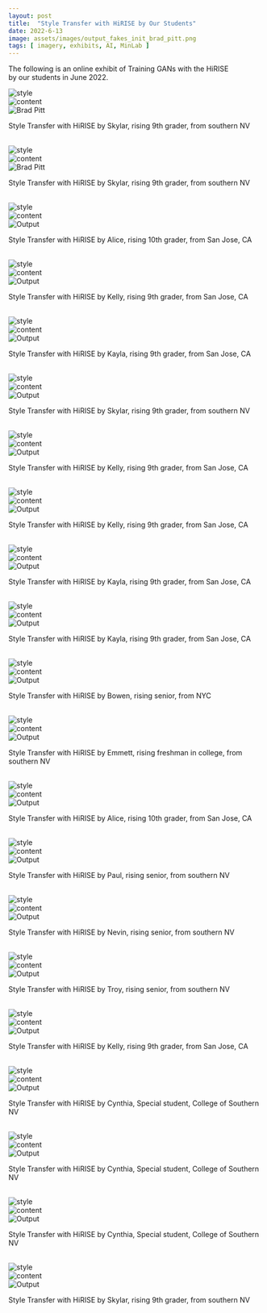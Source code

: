 ```yaml
---
layout: post
title:  "Style Transfer with HiRISE by Our Students"
date: 2022-6-13
image: assets/images/output_fakes_init_brad_pitt.png
tags: [ imagery, exhibits, AI, MinLab ]
---
```


The following is an online exhibit of Training GANs with the HiRISE  
by our students in June 2022.
<br>
<div class="row">
    <div class="col-md-4">
        <div><img src="/assets/images/fakes_init.png" class="img-fluid" alt="style" /></div>
    </div>
    <div class="col-md-4">
        <div><img src="/assets/images/brad_pitt.jpg" class="img-fluid" alt="content"></div>
    </div>
    <div class="col-md-4">
        <div><img src="/assets/images/output_fakes_init_brad_pitt.png" class="img-fluid" alt="Brad Pitt" /></div>
        <p>Style Transfer with HiRISE by Skylar, rising 9th grader, from southern NV</p>
        <br>
    </div>
    <div class="col-md-4">
        <div><img src="/assets/images/collage.jpg" class="img-fluid" alt="style" /></div>
    </div>
    <div class="col-md-4">
        <div><img src="/assets/images/brad_pitt.jpg" class="img-fluid" alt="content" /></div>
    </div>
    <div class="col-md-4">
        <div><img src="/assets/images/output_collage_brad_pitt.jpg" class="img-fluid" alt="Brad Pitt" /></div>
        <p>Style Transfer with HiRISE by Skylar, rising 9th grader, from southern NV</p>
        <br>
    </div>
    <div class="col-md-4">
        <div><img src="/assets/images/style_a.png" class="img-fluid" alt="style" /></div>
    </div>
    <div class="col-md-4">
        <div><img src="/assets/images/content_a.png" class="img-fluid" alt="content" /></div>
    </div>
    <div class="col-md-4">
        <div><img src="/assets/images/output_a.png" class="img-fluid" alt="Output" /></div>
        <p>Style Transfer with HiRISE by Alice, rising 10th grader, from San Jose, CA</p>
        <br>
    </div>
    <div class="col-md-4">
        <div><img src="/assets/images/kelly_style1.png" class="img-fluid" alt="style" /></div>
    </div>
    <div class="col-md-4">
        <div><img src="/assets/images/kelly_content1.png" class="img-fluid" alt="content" /></div>
    </div>
    <div class="col-md-4">
        <div><img src="/assets/images/kelly_output1.png" class="img-fluid" alt="Output" /></div>
        <p>Style Transfer with HiRISE by Kelly, rising 9th grader, from San Jose, CA</p>
        <br>
    </div>
    <div class="col-md-4">
        <div><img src="/assets/images/kayla_style1.png" class="img-fluid" alt="style" /></div>
    </div>
    <div class="col-md-4">
        <div><img src="/assets/images/kayla_content1.png" class="img-fluid" alt="content" /></div>
    </div>
    <div class="col-md-4">
        <div><img src="/assets/images/kayla_output1.png" class="img-fluid" alt="Output" /></div>
        <p>Style Transfer with HiRISE by Kayla, rising 9th grader, from San Jose, CA</p>
        <br>
    </div>
    <div class="col-md-4">
        <div><img src="/assets/images/skylar_style3.png" class="img-fluid" alt="style" /></div>
    </div>
    <div class="col-md-4">
        <div><img src="/assets/images/skylar_content3.jpg" class="img-fluid" alt="content" /></div>
    </div>
    <div class="col-md-4">
        <div><img src="/assets/images/skylar_output3.png" class="img-fluid" alt="Output" /></div>
        <p>Style Transfer with HiRISE by Skylar, rising 9th grader, from southern NV</p>
        <br>
    </div>
    <div class="col-md-4">
        <div><img src="/assets/images/kelly_style_bunny.png" class="img-fluid" alt="style" /></div>
    </div>
    <div class="col-md-4">
        <div><img src="/assets/images/kelly_content_bunny.png" class="img-fluid" alt="content" /></div>
    </div>
    <div class="col-md-4">
        <div><img src="/assets/images/kelly_output_bunny.png" class="img-fluid" alt="Output" /></div>
        <p>Style Transfer with HiRISE by Kelly, rising 9th grader, from San Jose, CA</p>
        <br>
    </div>
    <div class="col-md-4">
        <div><img src="/assets/images/kelly_style_hirise.png" class="img-fluid" alt="style" /></div>
    </div>
    <div class="col-md-4">
        <div><img src="/assets/images/kelly_content_bunny_hirise.png" class="img-fluid" alt="content" /></div>
    </div>
    <div class="col-md-4">
        <div><img src="/assets/images/kelly_output_bunny_hirise.png" class="img-fluid" alt="Output" /></div>
        <p>Style Transfer with HiRISE by Kelly, rising 9th grader, from San Jose, CA</p>
        <br>
    </div>
    <div class="col-md-4">
        <div><img src="/assets/images/kayla_style_hirise_wolf.png" class="img-fluid" alt="style" /></div>
    </div>
    <div class="col-md-4">
        <div><img src="/assets/images/kayla_content_wolf.png" class="img-fluid" alt="content" /></div>
    </div>
    <div class="col-md-4">
        <div><img src="/assets/images/kayla_output_hirise_wolf.png" class="img-fluid" alt="Output" /></div>
        <p>Style Transfer with HiRISE by Kayla, rising 9th grader, from San Jose, CA</p>
        <br>
    </div>
    <div class="col-md-4">
        <div><img src="/assets/images/kayla_style_hirise_dragon.png" class="img-fluid" alt="style" /></div>
    </div>
    <div class="col-md-4">
        <div><img src="/assets/images/kayla_content_dragon.png" class="img-fluid" alt="content" /></div>
    </div>
    <div class="col-md-4">
        <div><img src="/assets/images/kayla_output_dragon_hirise.png" class="img-fluid" alt="Output" /></div>
        <p>Style Transfer with HiRISE by Kayla, rising 9th grader, from San Jose, CA</p>
        <br>
    </div>    
    <div class="col-md-4">
        <div><img src="/assets/images/bowen_style.png" class="img-fluid" alt="style" /></div>
    </div>
    <div class="col-md-4">
        <div><img src="/assets/images/bowen_content.png" class="img-fluid" alt="content" /></div>
    </div>
    <div class="col-md-4">
        <div><img src="/assets/images/bowen_output.png" class="img-fluid" alt="Output" /></div>
        <p>Style Transfer with HiRISE by Bowen, rising senior, from NYC</p>
        <br>
    </div>
    <div class="col-md-4">
        <div><img src="/assets/images/emmett_style.png" class="img-fluid" alt="style" /></div>
    </div>
    <div class="col-md-4">
        <div><img src="/assets/images/emmett_content.png" class="img-fluid" alt="content" /></div>
    </div>
    <div class="col-md-4">
        <div><img src="/assets/images/emmett_output.png" class="img-fluid" alt="Output" /></div>
        <p>Style Transfer with HiRISE by Emmett, rising freshman in college, from southern NV</p>
        <br>
    </div>
    <div class="col-md-4">
        <div><img src="/assets/images/alice_style.png" class="img-fluid" alt="style" /></div>
    </div>
    <div class="col-md-4">
        <div><img src="/assets/images/alice_content.png" class="img-fluid" alt="content" /></div>
    </div>
    <div class="col-md-4">
        <div><img src="/assets/images/alice_output.png" class="img-fluid" alt="Output" /></div>
        <p>Style Transfer with HiRISE by Alice, rising 10th grader, from San Jose, CA</p>
        <br>
    </div>
    <div class="col-md-4">
        <div><img src="/assets/images/paul_style.png" class="img-fluid" alt="style" /></div>
    </div>
    <div class="col-md-4">
        <div><img src="/assets/images/paul_content.png" class="img-fluid" alt="content" /></div>
    </div>
    <div class="col-md-4">
        <div><img src="/assets/images/paul_output.png" class="img-fluid" alt="Output" /></div>
        <p>Style Transfer with HiRISE by Paul, rising senior, from southern NV</p>
        <br>
    </div>
    <div class="col-md-4">
        <div><img src="/assets/images/n_style.png" class="img-fluid" alt="style" /></div>
    </div>
    <div class="col-md-4">
        <div><img src="/assets/images/n_content.png" class="img-fluid" alt="content" /></div>
    </div>
    <div class="col-md-4">
        <div><img src="/assets/images/n_output.png" class="img-fluid" alt="Output" /></div>
        <p>Style Transfer with HiRISE by Nevin, rising senior, from southern NV</p>
        <br>
    </div>
    <div class="col-md-4">
        <div><img src="/assets/images/troy_style.png" class="img-fluid" alt="style" /></div>
    </div>
    <div class="col-md-4">
        <div><img src="/assets/images/troy_content.png" class="img-fluid" alt="content" /></div>
    </div>
    <div class="col-md-4">
        <div><img src="/assets/images/troy_output.png" class="img-fluid" alt="Output" /></div>
        <p>Style Transfer with HiRISE by Troy, rising senior, from southern NV</p>
        <br>
    </div>
    <div class="col-md-4">
        <div><img src="/assets/images/kelly_style_manifold.png" class="img-fluid" alt="style" /></div>
    </div>
    <div class="col-md-4">
        <div><img src="/assets/images/kelly_content_bunny_carrot.png" class="img-fluid" alt="content" /></div>
    </div>
    <div class="col-md-4">
        <div><img src="/assets/images/kelly_output_bunny_manifold.png" class="img-fluid" alt="Output" /></div>
        <p>Style Transfer with HiRISE by Kelly, rising 9th grader, from San Jose, CA</p>
        <br>
    </div>
    <div class="col-md-4">
        <div><img src="/assets/images/style_a.jpg" class="img-fluid" alt="style" /></div>
    </div>
    <div class="col-md-4">
        <div><img src="/assets/images/content_e.jpg" class="img-fluid" alt="content" /></div>
    </div>
    <div class="col-md-4">
        <div><img src="/assets/images/efros.png" class="img-fluid" alt="Output" /></div>
        <p>Style Transfer with HiRISE by Cynthia, Special student, College of Southern NV</p>
        <br>
    </div>
    <div class="col-md-4">
        <div><img src="/assets/images/style_reals.png" class="img-fluid" alt="style" /></div>
    </div>
    <div class="col-md-4">
        <div><img src="/assets/images/content_e.jpg" class="img-fluid" alt="content" /></div>
    </div>
    <div class="col-md-4">
        <div><img src="/assets/images/efros_h.png" class="img-fluid" alt="Output" /></div>
        <p>Style Transfer with HiRISE by Cynthia, Special student, College of Southern NV</p>
        <br>
    </div>
    <div class="col-md-4">
        <div><img src="/assets/images/s.png" class="img-fluid" alt="style" /></div>
    </div>
    <div class="col-md-4">
        <div><img src="/assets/images/goodfellow.png" class="img-fluid" alt="content" /></div>
    </div>
    <div class="col-md-4">
        <div><img src="/assets/images/goodfellow_s.png" class="img-fluid" alt="Output" /></div>
        <p>Style Transfer with HiRISE by Cynthia, Special student, College of Southern NV</p>
        <br>
    </div>
    <div class="col-md-4">
        <div><img src="/assets/images/skylar_style_oopia19358-1.jpg" class="img-fluid" alt="style" /></div>
    </div>
    <div class="col-md-4">
        <div><img src="/assets/images/stylar_content_unity.jpg" class="img-fluid" alt="content" /></div>
    </div>
    <div class="col-md-4">
        <div><img src="/assets/images/skylar_output_unity.png" class="img-fluid" alt="Output" /></div>
        <p>Style Transfer with HiRISE by Skylar, rising 9th grader, from southern NV</p>
        <br>
    </div>
</div>
  
    

